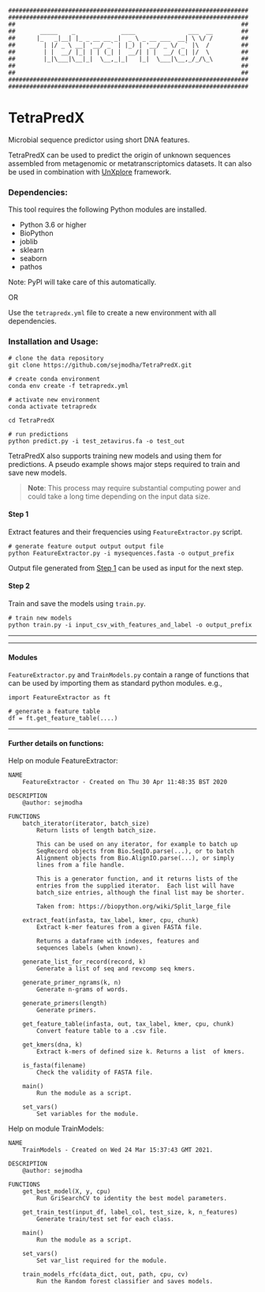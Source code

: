     ####################################################################
    ####################################################################
    ##                                                                ##
    ##       _____    _             ____               ___  __        ##
    ##      |_   _|__| |_ _ __ __ _|  _ \ _ __ ___  __| \ \/ /        ##
    ##        | |/ _ \ __| '__/ _` | |_) | '__/ _ \/ _` |\  /         ##
    ##        | |  __/ |_| | | (_| |  __/| | |  __/ (_| |/  \         ##
    ##        |_|\___|\__|_|  \__,_|_|   |_|  \___|\__,_/_/\_\        ##
    ##                                                                ##
    ##                                                                ##
    ####################################################################
    ####################################################################

# TetraPredX

Microbial sequence predictor using short DNA features.

TetraPredX can be used to predict the origin of unknown sequences assembled from metagenomic or metatranscriptomics datasets. It can also be used in combination with [UnXplore](https://github.com/sejmodha/UnXplore "UnXplore") framework.

### Dependencies:

This tool requires the following Python modules are installed.

- Python 3.6 or higher
- BioPython
- joblib
- sklearn
- seaborn
- pathos

Note: PyPI will take care of this automatically.

OR

Use the `tetrapredx.yml` file to create a new environment with all dependencies.

### Installation and Usage:

```
# clone the data repository
git clone https://github.com/sejmodha/TetraPredX.git

# create conda environment
conda env create -f tetrapredx.yml

# activate new environment
conda activate tetrapredx

cd TetraPredX

# run predictions
python predict.py -i test_zetavirus.fa -o test_out

```

TetraPredX also supports training new models and using them for predictions.
A pseudo example shows major steps required to train and save new models.

> **Note**: This process may require substantial computing power and could take a long time depending on the input data size.

#### Step 1
Extract features and their frequencies using `FeatureExtractor.py` script.

```
# generate feature output output output file
python FeatureExtractor.py -i mysequences.fasta -o output_prefix
```
Output file generated from [Step 1](#Step-1) can be used as input for the next step.

#### Step 2
Train and save the models using `train.py`.

```
# train new models
python train.py -i input_csv_with_features_and_label -o output_prefix
```
***
***

#### Modules

`FeatureExtractor.py` and `TrainModels.py` contain a range of functions that can be used by importing them as standard python modules.
e.g.,

```
import FeatureExtractor as ft

# generate a feature table
df = ft.get_feature_table(....)
```

***

#### Further details on functions:

Help on module FeatureExtractor:

```
NAME
    FeatureExtractor - Created on Thu 30 Apr 11:48:35 BST 2020

DESCRIPTION
    @author: sejmodha

FUNCTIONS
    batch_iterator(iterator, batch_size)
        Return lists of length batch_size.

        This can be used on any iterator, for example to batch up
        SeqRecord objects from Bio.SeqIO.parse(...), or to batch
        Alignment objects from Bio.AlignIO.parse(...), or simply
        lines from a file handle.

        This is a generator function, and it returns lists of the
        entries from the supplied iterator.  Each list will have
        batch_size entries, although the final list may be shorter.

        Taken from: https://biopython.org/wiki/Split_large_file

    extract_feat(infasta, tax_label, kmer, cpu, chunk)
        Extract k-mer features from a given FASTA file.

        Returns a dataframe with indexes, features and
        sequences labels (when known).

    generate_list_for_record(record, k)
        Generate a list of seq and revcomp seq kmers.

    generate_primer_ngrams(k, n)
        Generate n-grams of words.

    generate_primers(length)
        Generate primers.

    get_feature_table(infasta, out, tax_label, kmer, cpu, chunk)
        Convert feature table to a .csv file.

    get_kmers(dna, k)
        Extract k-mers of defined size k. Returns a list  of kmers.

    is_fasta(filename)
        Check the validity of FASTA file.

    main()
        Run the module as a script.

    set_vars()
        Set variables for the module.
```

Help on module TrainModels:

```
NAME
    TrainModels - Created on Wed 24 Mar 15:37:43 GMT 2021.

DESCRIPTION
    @author: sejmodha

FUNCTIONS
    get_best_model(X, y, cpu)
        Run GriSearchCV to identity the best model parameters.

    get_train_test(input_df, label_col, test_size, k, n_features)
        Generate train/test set for each class.

    main()
        Run the module as a script.

    set_vars()
        Set var_list required for the module.

    train_models_rfc(data_dict, out, path, cpu, cv)
        Run the Random forest classifier and saves models.

```

